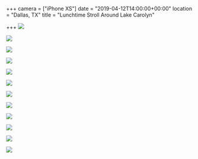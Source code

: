 +++
camera = ["iPhone XS"]
date = "2019-04-12T14:00:00+00:00"
location = "Dallas, TX"
title = "Lunchtime Stroll Around Lake Carolyn"

+++
![](https://res.cloudinary.com/tobyblog/image/upload/v1555098325/img/09A7CF26-16EB-4E1A-B1F5-1A0789E874E0.jpg)
<!--more-->
![](https://res.cloudinary.com/tobyblog/image/upload/v1555098346/img/B508BA7B-B3D7-4662-916F-B29204F198FC.jpg)

![](https://res.cloudinary.com/tobyblog/image/upload/v1555098365/img/1E8D6D8A-955C-426E-83FF-7313C7F8CAE1.jpg)

![](https://res.cloudinary.com/tobyblog/image/upload/v1555098388/img/918C298E-CB5E-41A7-AD43-B46FA0C40A24.jpg)

![](https://res.cloudinary.com/tobyblog/image/upload/v1555098406/img/D9B079C0-B996-4FF4-8840-3974DFC02590.jpg)

![](https://res.cloudinary.com/tobyblog/image/upload/v1555098424/img/4DDF9495-EB0D-452A-81B8-0BE2CD3598F5.jpg)

![](https://res.cloudinary.com/tobyblog/image/upload/v1555098505/img/2B91024A-111B-41D0-851A-47D57BDACF22.jpg)

![](https://res.cloudinary.com/tobyblog/image/upload/v1555098532/img/65924ED9-64F1-4993-AB01-35977EC058CB.jpg)

![](https://res.cloudinary.com/tobyblog/image/upload/v1555098550/img/A183F5EC-7EFE-4BA1-91C8-CC89E5BF91DD.jpg)

![](https://res.cloudinary.com/tobyblog/image/upload/v1555098617/img/24E0EFBE-9E83-477C-88AF-E3BA8FE05AAC.jpg)

![](https://res.cloudinary.com/tobyblog/image/upload/v1555098635/img/4AA68AA3-98A0-4779-805D-C2EA99BFA371.jpg)

![](https://res.cloudinary.com/tobyblog/image/upload/v1555098653/img/A61D6F2E-2606-4C37-B9F6-3AD29CD02724.jpg)